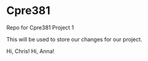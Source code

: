 # Cpre381
Repo for Cpre381 Project 1

This will be used to store our changes for our project.

Hi, Chris!
Hi, Anna!
